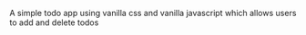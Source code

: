 A simple todo app using vanilla css and vanilla javascript which allows users to add and delete todos
